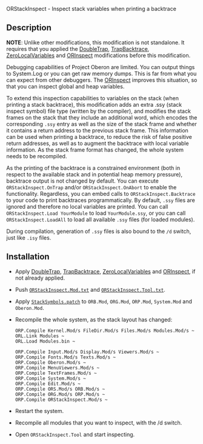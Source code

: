 ORStackInspect - Inspect stack variables when printing a backtrace

Description
-----------

**NOTE**: Unlike other modifications, this modification is not standalone. It requires that
you applied the [DoubleTrap](../DoubleTrap/README.md), [TrapBacktrace](../TrapBacktrace/README.md),
[ZeroLocalVariables](../ZeroLocalVariables/README.md) and [ORInspect](../ORInspect/README.md)
modifications before this modification.

Debugging capabilities of Project Oberon are limited. You can output things to System.Log
or you can get raw memory dumps. This is far from what you can expect from other debuggers.
The [ORInspect](../ORInspect/README.md) improves this situation, so that you can inspect
global and heap variables.

To extend this inspection capabilities to variables on the stack (when printing a stack
backtrace), this modification adds an extra .ssy (stack inspect symbol) file type (written
by the compiler), and modifies the stack frames on the stack that they include an additional
word, which encodes the corresponding `.ssy` entry as well as the size of the stack frame
and whether it contains a return address to the previous stack frame. This information can be
used when printing a backtrace, to reduce the risk of false positive return addresses, as well
as to augment the backtrace with local variable information. As the stack frame format has
changed, the whole system needs to be recompiled.

As the printing of the backtrace is a constrained environment (both in respect to the available
stack and in potential heap memory pressure), backtrace output is not changed by default. You can
execute `ORStackInspect.OnTrap` and/or `ORStackInspect.OnAbort` to enable the functionality.
Regardless, you can embed calls to `ORStackInspect.Backtrace` to your code to print backtraces
programmatically. By default, `.ssy` files are ignored and therefore no local variables are
printed. You can call `ORStackInspect.Load YourModule` to load `YourModule.ssy`, or you can
call `ORStackInspect.LoadAll` to load all available `.ssy` files (for loaded modules).

During compilation, generation of `.ssy` files is also bound to the `/d` switch, just like
`.isy` files.


Installation
------------

- Apply [DoubleTrap](../DoubleTrap/README.md), [TrapBacktrace](../TrapBacktrace/README.md),
  [ZeroLocalVariables](../ZeroLocalVariables/README.md) and [ORInspect](../ORInspect/README.md),
  if not already applied.

- Push [`ORStackInspect.Mod.txt`](ORStackInspect.Mod.txt) and
  [`ORStackInspect.Tool.txt`](ORStackInspect.Tool.txt).

- Apply [`StackSymbols.patch`](StackSymbols.patch) to `ORB.Mod`, `ORG.Mod`, `ORP.Mod`,
  `System.Mod` and `Oberon.Mod`.

- Recompile the whole system, as the stack layout has changed:

      ORP.Compile Kernel.Mod/s FileDir.Mod/s Files.Mod/s Modules.Mod/s ~
      ORL.Link Modules ~
      ORL.Load Modules.bin ~

      ORP.Compile Input.Mod/s Display.Mod/s Viewers.Mod/s ~
      ORP.Compile Fonts.Mod/s Texts.Mod/s ~
      ORP.Compile Oberon.Mod/s ~
      ORP.Compile MenuViewers.Mod/s ~
      ORP.Compile TextFrames.Mod/s ~
      ORP.Compile System.Mod/s ~
      ORP.Compile Edit.Mod/s ~
      ORP.Compile ORS.Mod/s ORB.Mod/s ~
      ORP.Compile ORG.Mod/s ORP.Mod/s ~
      ORP.Compile ORStackInspect.Mod/s ~

- Restart the system.

- Recompile all modules that you want to inspect, with the /d switch.

- Open `ORStackInspect.Tool` and start inspecting.
